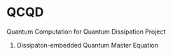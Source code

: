 # QCQD
Quantum Computation for Quantum Dissipation Project

1. Dissipaton-embedded Quantum Master Equation
